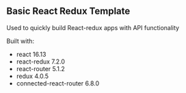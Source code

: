 ## Basic React Redux Template

Used to quickly build React-redux apps with API functionality

Built with:
* react 16.13
* react-redux 7.2.0
* react-router 5.1.2
* redux 4.0.5
* connected-react-router 6.8.0

